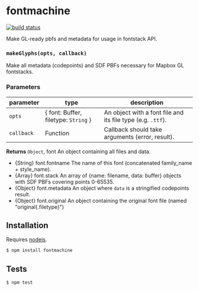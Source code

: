 # fontmachine

[![build status](https://secure.travis-ci.org/mapbox/fontmachine.png)](http://travis-ci.org/mapbox/fontmachine)

Make GL-ready pbfs and metadata for usage in fontstack API.


### `makeGlyphs(opts, callback)`

Make all metadata (codepoints) and SDF PBFs
necessary for Mapbox GL fontstacks.

### Parameters

| parameter  | type                                                                      | description                                                 |
| ---------- | ------------------------------------------------------------------------- | ----------------------------------------------------------- |
| `opts`     | { font: Buffer, filetype: <code>String</code> } | An object with a font file and its file type (e.g. `.ttf`). |
| `callback` | Function                                                                  | Callback should take arguments (error, result).             |



**Returns** `Object`, font An object containing all files and data.
* {String} font.fontname The name of this font (concatenated family_name + style_name).
* {Array} font.stack An array of {name: filename, data: buffer} objects with SDF PBFs covering points 0-65535.
* {Object} font.metadata An object where `data` is a stringified codepoints result.
* {Object} font.original An object containing the original font file (named "original{.filetype}")

## Installation

Requires [nodejs](http://nodejs.org/).

```sh
$ npm install fontmachine
```

## Tests

```sh
$ npm test
```
